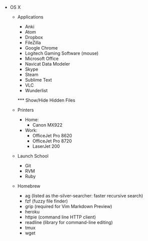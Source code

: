 * OS X
  - Applications
    + Anki
    + Atom
    + Dropbox
    + FileZilla
    + Google Chrome
    + Logitech Gaming Software (mouse)
    + Microsoft Office
    + Navicat Data Modeler
    + Skype
    + Steam
    + Sublime Text
    + VLC
    + Wunderlist


    *** Show/Hide Hidden Files

  - Printers
    + Home:
      * Canon MX922
    + Work:
      * OfficeJet Pro 8620
      * OfficeJet Pro 8720
      * LaserJet 200


  - Launch School
    + Git
    + RVM
    + Ruby



  - Homebrew
    + ag (listed as the-silver-searcher: faster recursive search)
    + fzf (fuzzy file finder)
    + grip (required for Vim Markdown Preview)
    + heroku
    + httpie (command line HTTP client)
    + readline (library for command-line editing)
    + tmux
    + wget
